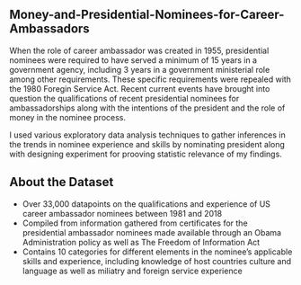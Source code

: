 ## Money-and-Presidential-Nominees-for-Career-Ambassadors
When the role of career ambassador was created in 1955, presidential nominees were required to have served a minimum of 15 years in a government agency, including 3 years in a government ministerial role among other requirements. These specific requirements were repealed with the 1980 Foregin Service Act.
Recent current events have brought into question the qualifications of recent presidential nominees for ambassadorships along with the intentions of the president and the role of money in the nominee process.

I used various exploratory data analysis techniques to gather inferences in the trends in nominee experience and skills by nominating president along with designing experiment for prooving statistic relevance of my findings.

## About the Dataset
-  Over 33,000 datapoints on the qualifications and experience of US career ambassador nominees between 1981 and 2018
-  Compiled from information gathered from certificates for the presidential ambassador nominees made available through an Obama Administration policy as well as The Freedom of Information Act
-  Contains 10 categories for different elements in the nominee’s applicable skills and experience, including knowledge of host countries culture and language as well as miliatry and foreign service experience
